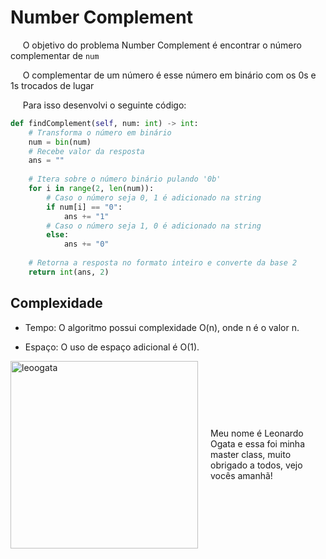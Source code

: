 # Number Complement

&nbsp;&nbsp;&nbsp;&nbsp; O objetivo do problema Number Complement é encontrar o número complementar de `num`

&nbsp;&nbsp;&nbsp;&nbsp; O complementar de um número é esse número em binário com os 0s e 1s trocados de lugar

&nbsp;&nbsp;&nbsp;&nbsp; Para isso desenvolvi o seguinte código: 

```python
def findComplement(self, num: int) -> int:
    # Transforma o número em binário
    num = bin(num)
    # Recebe valor da resposta
    ans = ""
    
    # Itera sobre o número binário pulando '0b'
    for i in range(2, len(num)):
        # Caso o número seja 0, 1 é adicionado na string
        if num[i] == "0":
            ans += "1"
        # Caso o número seja 1, 0 é adicionado na string
        else:
            ans += "0"
    
    # Retorna a resposta no formato inteiro e converte da base 2
    return int(ans, 2)
```

## Complexidade
- Tempo: O algoritmo possui complexidade O(n), onde n é o valor n.

- Espaço: O uso de espaço adicional é O(1).

<div style="display: flex; align-items: center; justify-content: center;">
    <img src="leoogata80.jpg" alt="leoogata" style="width: 300px; height: auto; margin-right: 20px;">
    <div>
        <p>Meu nome é Leonardo Ogata e essa foi minha master class, muito obrigado a todos, vejo vocês amanhã!</p>
    </div>
</div>
